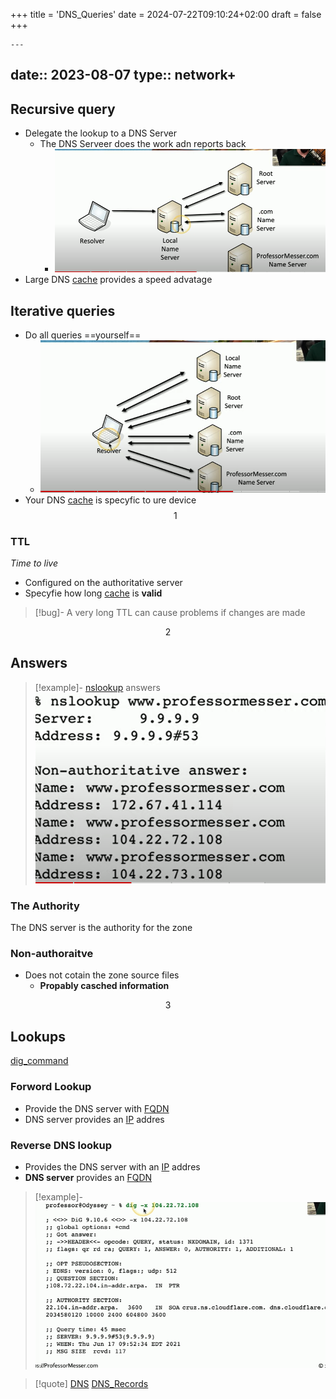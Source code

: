 +++
title = 'DNS_Queries'
date = 2024-07-22T09:10:24+02:00
draft = false
+++

    ---
date:: 2023-08-07
type:: network+
---

## Recursive query 
- Delegate the lookup to a DNS Server 
	- The DNS Serveer does the work adn reports back
		- ![ReqursiveQuery_visual.png](/static/ReqursiveQuery_visual.png)
- Large DNS [cache](/nixos/cache.md) provides a speed advatage

## Iterative queries 
- Do all queries ==yourself==
	- ![IterativeDNSQuery_visual.png](/static/IterativeDNSQuery_visual.png)
- Your DNS [cache](/nixos/cache.md)  is specyfic to ure device  
$$1$$
### TTL
*Time to live*
- Configured on the authoritative server 
- Specyfie how long [cache](/nixos/cache.md) is **valid**
>[!bug]-
>A very long TTL can cause problems if changes are made 

$$2$$
## Answers 
>[!example]- [nslookup](/obisdian_ntoes/notes_obsidian/Linux/nslookup.md) answers 
>![AnswersDNSAuthority_visiual.png](/static/AnswersDNSAuthority_visiual.png)
### The Authority 
The DNS server is the authority for the zone 

### Non-authoraitve 
- Does not cotain the zone source files 
	- **Propably casched information**

$$3$$
## Lookups 
[dig_command](/dig_command.md)

### Forword Lookup 
- Provide the DNS server with [FQDN](/FQDN.md)
- DNS server provides an [IP](/obisdian_ntoes/notes_obsidian/ZPythonref/DjangoFramework/Network+/Ref_OSI/IP.md) addres 

### Reverse DNS lookup 
- Provides the DNS server with an [IP](/obisdian_ntoes/notes_obsidian/ZPythonref/DjangoFramework/Network+/Ref_OSI/IP.md) addres 
- **DNS server** provides an [FQDN](/FQDN.md) 
>[!example]-
>![ReverseDNSExample_visual.png](/static/ReverseDNSExample_visual.png)

>[!quote] [DNS](/obisdian_ntoes/notes_obsidian/ZPythonref/DjangoFramework/Network+/Phisicall/DNS.md) [DNS_Records](/DNS_Records.md)